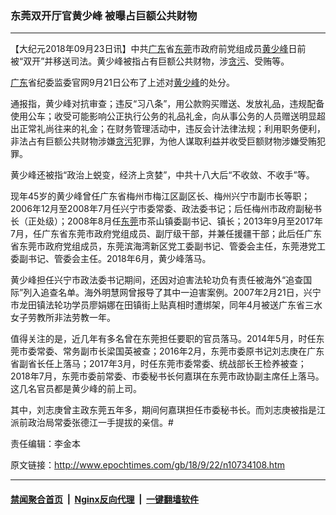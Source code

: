 ### 东莞双开厅官黄少峰 被曝占巨额公共财物
------------------------

<p>【大纪元2018年09月23日讯】中共<a href="http://www.epochtimes.com/gb/tag/%E5%B9%BF%E4%B8%9C.html">广东</a>省<a href="http://www.epochtimes.com/gb/tag/%E4%B8%9C%E8%8E%9E.html">东莞</a>市政府前党组成员<a href="http://www.epochtimes.com/gb/tag/%E9%BB%84%E5%B0%91%E5%B3%B0.html">黄少峰</a>日前被“双开”并移送司法。黄少峰被指占有巨额公共财物，涉<a href="http://www.epochtimes.com/gb/tag/%E8%B4%AA%E6%B1%A1.html">贪污</a>、受贿等。</p>
<p><a href="http://www.epochtimes.com/gb/tag/%E5%B9%BF%E4%B8%9C.html">广东</a>省纪委监委官网9月21日公布了上述对<a href="http://www.epochtimes.com/gb/tag/%E9%BB%84%E5%B0%91%E5%B3%B0.html">黄少峰</a>的处分。</p>
<p>通报指，黄少峰对抗审查；违反“习八条”，用公款购买赠送、发放礼品，违规配备使用公车；收受可能影响公正执行公务的礼品礼金，向从事公务的人员赠送明显超出正常礼尚往来的礼金；在财务管理活动中，违反会计法律法规；利用职务便利，非法占有巨额公共财物涉嫌<a href="http://www.epochtimes.com/gb/tag/%E8%B4%AA%E6%B1%A1.html">贪污</a>犯罪，为他人谋取利益并收受巨额财物涉嫌受贿犯罪。</p>
<p>黄少峰还被指“政治上蜕变，经济上贪婪”，中共十八大后“不收敛、不收手”等。</p>
<p>现年45岁的黄少峰曾任广东省梅州市梅江区副区长、梅州兴宁市副市长等职；2006年12月至2008年7月任兴宁市委常委、政法委书记；后任梅州市政府副秘书长（正处级）；2008年8月任<a href="http://www.epochtimes.com/gb/tag/%E4%B8%9C%E8%8E%9E.html">东莞</a>市茶山镇委副书记、镇长；2013年9月至2017年7月，任广东省东莞市政府党组成员、副厅级干部，并兼任援疆干部；此后任广东省东莞市政府党组成员，东莞滨海湾新区党工委副书记、管委会主任，东莞港党工委副书记、管委会主任。2018年6月，黄少峰落马。</p>
<p>黄少峰担任兴宁市政法委书记期间，还因对迫害法轮功负有责任被海外“追查国际”列入追查名单。海外明慧网曾报导了其中一迫害案例。2007年2月21日，兴宁市龙田镇法轮功学员廖娟娜在田镇街上贴真相时遭绑架，同年4月被送广东省三水女子劳教所非法劳教一年。</p>
<p>值得关注的是，近几年有多名曾在东莞担任要职的官员落马。2014年5月，时任东莞市委常委、常务副市长梁国英被查；2016年2月，东莞市委原书记刘志庚在广东省副省长任上落马；2017年3月，时任东莞市委常委、统战部长王检养被查；2018年7月，东莞市委前常委、市委秘书长何嘉琪在东莞市政协副主席任上落马。这几名官员都是黄少峰的前上司。</p>
<p>其中，刘志庚曾主政东莞五年多，期间何嘉琪担任市委秘书长。而刘志庚被指是江派前政治局常委张德江一手提拔的亲信。#</p>
<p>责任编辑：李金本</p>

原文链接：http://www.epochtimes.com/gb/18/9/22/n10734108.htm


------------------------
#### [禁闻聚合首页](https://github.com/gfw-breaker/banned-news/blob/master/README.md) &nbsp;|&nbsp; [Nginx反向代理](https://github.com/gfw-breaker/open-proxy/blob/master/README.md) &nbsp;|&nbsp; [一键翻墙软件](https://github.com/gfw-breaker/nogfw/blob/master/README.md)